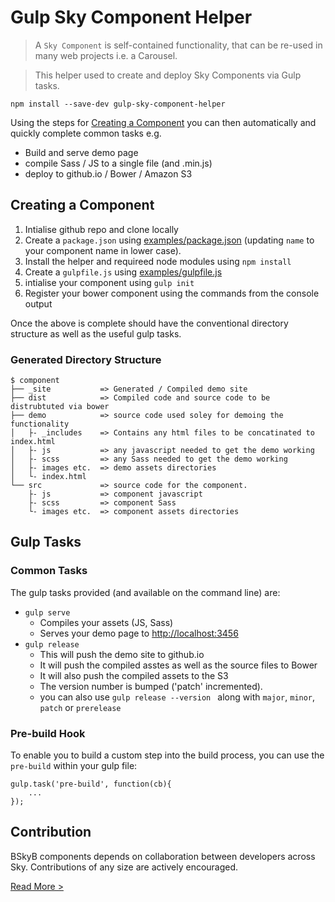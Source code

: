 Gulp Sky Component Helper 
========================

> A `Sky Component` is self-contained functionality, that can be re-used in many web projects i.e. a Carousel.

> This helper used to create and deploy Sky Components via Gulp tasks.

`npm install --save-dev gulp-sky-component-helper`

Using the steps for [Creating a Component](#creating-a-component) you can then automatically and quickly complete common tasks e.g.
 * Build and serve demo page
 * compile Sass / JS to a single file (and .min.js)
 * deploy to github.io / Bower / Amazon S3
 
## Creating a Component
 
1. Intialise github repo and clone locally
2. Create a `package.json` using [examples/package.json](test/package.json) (updating `name` to your component name  in lower case).
2. Install the helper and requireed node modules using `npm install`
3. Create a `gulpfile.js` using [examples/gulpfile.js](test/gulpfile.js) 
4. intialise your component using `gulp init`
5. Register your bower component using the commands from the console output

Once the above is complete should have the conventional directory structure as well as the useful gulp tasks.

### Generated Directory Structure

    $ component
    ├── _site           => Generated / Compiled demo site
    ├── dist            => Compiled code and source code to be distrubtuted via bower
    ├── demo            => source code used soley for demoing the functionality
    │   ├- _includes    => Contains any html files to be concatinated to index.html
    │   ├- js           => any javascript needed to get the demo working
    │   ├- scss         => any Sass needed to get the demo working
    │   ├- images etc.  => demo assets directories
    │   └- index.html
    └── src             => source code for the component.
        ├- js           => component javascript
        ├- scss         => component Sass
        └- images etc.  => component assets directories


## Gulp Tasks

### Common Tasks

The gulp tasks provided (and available on the command line) are:

 * `gulp serve`
   * Compiles your assets (JS, Sass)
   * Serves your demo page to [http://localhost:3456](http://localhost:3456) 
 * `gulp release`
   * This will push the demo site to github.io 
   * It will push the compiled asstes as well as the source files to Bower
   * It will also push the compiled assets to the S3
   * The version number is bumped ('patch' incremented). 
   * you can also use `gulp release --version ` along with `major`, `minor`, `patch` or `prerelease`

### Pre-build Hook

To enable you to build a custom step into the build process, you can use the `pre-build` within your gulp file:

```
gulp.task('pre-build', function(cb){
    ...
});

```

## Contribution

BSkyB components depends on collaboration between developers across Sky. Contributions of any size are actively encouraged.

[Read More >](CONTRIBUTING.md)
